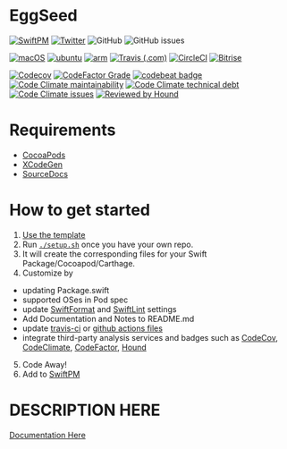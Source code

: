 # EggSeed

[![SwiftPM](https://img.shields.io/badge/SPM-Linux%20%7C%20iOS%20%7C%20macOS%20%7C%20watchOS%20%7C%20tvOS-success?logo=swift)](https://swift.org)
[![Twitter](https://img.shields.io/badge/twitter-@brightdigit-blue.svg?style=flat)](http://twitter.com/brightdigit)
![GitHub](https://img.shields.io/github/license/brightdigit/EggSeed)
![GitHub issues](https://img.shields.io/github/issues/brightdigit/EggSeed)

[![macOS](https://github.com/brightdigit/EggSeed/workflows/macOS/badge.svg)](https://github.com/brightdigit/EggSeed/actions?query=workflow%3AmacOS)
[![ubuntu](https://github.com/brightdigit/EggSeed/workflows/ubuntu/badge.svg)](https://github.com/brightdigit/EggSeed/actions?query=workflow%3Aubuntu)
[![arm](https://github.com/brightdigit/EggSeed/workflows/arm/badge.svg)](https://github.com/brightdigit/EggSeed/actions?query=workflow%arm)
[![Travis (.com)](https://img.shields.io/travis/com/brightdigit/EggSeed?logo=travis)](https://travis-ci.com/brightdigit/EggSeed)
[![CircleCI](https://img.shields.io/circleci/build/github/brightdigit/EggSeed?label=xenial&logo=circleci&token=8772831917d1744b175dd1d52ded916373f9a3ec)](https://circleci.com/gh/brightdigit/EggSeed)
[![Bitrise](https://img.shields.io/bitrise/238176596b2afbd3?label=macOS&logo=bitrise&token=dRGT3cqlMSHKC93wAK01ww)](https://app.bitrise.io/app/238176596b2afbd3)

[![Codecov](https://img.shields.io/codecov/c/github/brightdigit/EggSeed)](https://codecov.io/gh/brightdigit/EggSeed)
[![CodeFactor Grade](https://img.shields.io/codefactor/grade/github/brightdigit/EggSeed)](https://www.codefactor.io/repository/github/brightdigit/EggSeed)
[![codebeat badge](https://codebeat.co/badges/4f86fb90-f8de-40c5-ab63-e6069cde5002)](https://codebeat.co/projects/github-com-brightdigit-EggSeed-master)
[![Code Climate maintainability](https://img.shields.io/codeclimate/maintainability/brightdigit/EggSeed)](https://codeclimate.com/github/brightdigit/EggSeed)
[![Code Climate technical debt](https://img.shields.io/codeclimate/tech-debt/brightdigit/EggSeed?label=debt)](https://codeclimate.com/github/brightdigit/EggSeed)
[![Code Climate issues](https://img.shields.io/codeclimate/issues/brightdigit/EggSeed)](https://codeclimate.com/github/brightdigit/EggSeed)
[![Reviewed by Hound](https://img.shields.io/badge/Reviewed_by-Hound-8E64B0.svg)](https://houndci.com)

# Requirements 

* [CocoaPods](https://cocoapods.org)
* [XCodeGen](https://github.com/yonaskolb/XcodeGen)
* [SourceDocs](https://github.com/eneko/SourceDocs)

# How to get started

1. [Use the template](https://github.com/brightdigit/EggSeed/generate)
2. Run [`./setup.sh`](https://github.com/brightdigit/EggSeed/blob/master/setup.sh) once you have your own repo. 
3. It will create the corresponding files for your Swift Package/Cocoapod/Carthage.
4. Customize by 
  * updating Package.swift
  * supported OSes in Pod spec
  * update [SwiftFormat](https://github.com/brightdigit/EggSeed/blob/master/.swiftformat) and [SwiftLint](https://github.com/brightdigit/EggSeed/blob/master/.swiftlint.yml) settings
  * Add Documentation and Notes to README.md
  * update [travis-ci](https://github.com/brightdigit/EggSeed/blob/master/.travis.yml) or [github actions files](https://github.com/brightdigit/EggSeed/tree/master/.github/workflows)
  * integrate third-party analysis services and badges such as [CodeCov](https://codecov.io), [CodeClimate](https://codeclimate.com), [CodeFactor](https://www.codefactor.io/dashboard), [Hound](https://houndci.com)
5. Code Away!
5. Add to [SwiftPM](https://github.com/daveverwer/SwiftPMLibrary)

# DESCRIPTION HERE

[Documentation Here](/docs/README.md)
